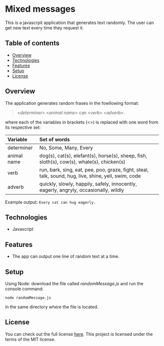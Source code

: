 # Mixed messages

This is a javascrpit application that generates text randomly. The user can get new text every time they request it.

## Table of contents
- [Overview](#overview)
- [Technologies](#technologies)
- [Features](#features)
- [Setup](#setup)
- [License](#license)

## Overview

The application generates random frases in the fowllowing format:

> <_determiner_> <_animal name_> can <_verb_> <_adverb_>.  

where each of the variables in brackets (<>) is replaced with one word from its respective set:  

| Variable | Set of words |
|:---------|:------------ |
| determiner | No, Some, Many, Every |
| animal name | dog(s), cat(s), elefant(s), horse(s), sheep, fish, sloth(s), cow(s), whale(s), chicken(s) |
| verb | run, bark, sing, eat, pee, poo, graze, fight, steal, talk, sound, hug, live, shine, yell, swim, code |
| adverb | quickly, slowly, happily, safely, innocently, eagerly, angryly, occasionally, wildly |

Example output: `Every cat can hug eagerly.`

## Technologies
- Javascript

## Features
- The app can output one line of random text at a time.

## Setup
Using Node: download the file called _randomMessage.js_ and run the console command:  
```
node randomMessage.js
````
in the same directory where the file is located.

## License
You can check out the full license [here](https://github.com/oscarmires/mixed-messages/blob/main/LICENSE). 
This project is licensed under the terms of the MIT license.
